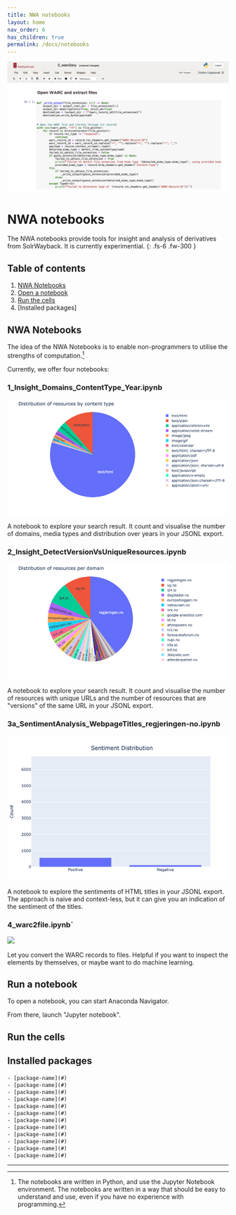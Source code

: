 ```yaml
---
title: NWA notebooks
layout: home
nav_order: 6
has_children: true
permalink: /docs/notebooks
---
```


![](./images/notebook_warc2any.png)

# NWA notebooks
The NWA notebooks provide tools for insight and analysis of derivatives from SolrWayback. It is currently experimential.
{: .fs-6 .fw-300 }

## Table of contents
1. [NWA Notebooks](#nwa-notebooks)
2. [Open a notebook](#)
3. [Run the cells](#)
4. [Installed packages]

## NWA Notebooks
The idea of the NWA Notebooks is to enable non-programmers to utilise the strengths of computation.[^1]

Currently, we offer four notebooks:

### 1_Insight_Domains_ContentType_Year.ipynb

![](./images/notebook_resources_content-type.png)

A notebook to explore your search result. It count and visualise the number of domains, media types and distribution over years in your JSONL export.

### 2_Insight_DetectVersionVsUniqueResources.ipynb

![](./images/notebook_resources-domain.png)

A notebook to explore your search result. It count and visualise the number of resources with unique URLs and the number of resources that are "versions" of the same URL in your JSONL export.

### 3a_SentimentAnalysis_WebpageTitles_regjeringen-no.ipynb

![](./images/notebook_sentiment.png)

A notebook to explore the sentiments of HTML titles in your JSONL export. The approach is naive and context-less, but it can give you an indication of the sentiment of the titles.

### 4_warc2file.ipynb`

![](.images/notebook_warc2any.png)

Let you convert the WARC records to files. Helpful if you want to inspect the elements by themselves, or maybe want to do machine learning.

## Run a notebook
To open a notebook, you can start Anaconda Navigator.

From there, launch "Jupyter notebook".

## Run the cells

## Installed packages
    - [package-name](#)
    - [package-name](#)
    - [package-name](#)
    - [package-name](#)
    - [package-name](#)
    - [package-name](#)
    - [package-name](#)
    - [package-name](#)
    - [package-name](#)
    - [package-name](#)
    - [package-name](#)
    - [package-name](#)

---
[^1]: The notebooks are written in Python, and use the Jupyter Notebook environment. The notebooks are written in a way that should be easy to understand and use, even if you have no experience with programming.